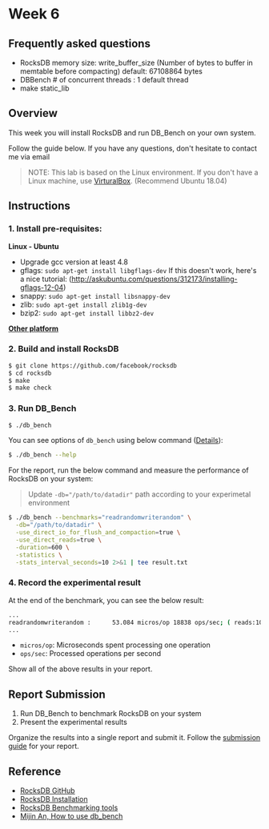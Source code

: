 # Week 6

## Frequently asked questions
- RocksDB memory size: write_buffer_size (Number of bytes to buffer in memtable before compacting) default: 67108864 bytes
- DBBench # of concurrent threads : 1 default thread
- make static_lib

## Overview

This week you will install RocksDB and run DB_Bench on your own system.

Follow the guide below. If you have any questions, don't hesitate to contact me via email 

> NOTE: This lab is based on the Linux environment. If you don't have a Linux machine, use [VirturalBox](https://www.virtualbox.org/). (Recommend Ubuntu 18.04)

## Instructions

### 1. Install pre-requisites:

**Linux - Ubuntu**
- Upgrade gcc version at least 4.8
- gflags: `sudo apt-get install libgflags-dev`
  If this doesn't work, here's a nice tutorial:
  (http://askubuntu.com/questions/312173/installing-gflags-12-04)
- snappy: `sudo apt-get install libsnappy-dev`
- zlib: `sudo apt-get install zlib1g-dev`
- bzip2: `sudo apt-get install libbz2-dev`

**[Other platform](https://github.com/facebook/rocksdb/blob/master/INSTALL.md#supported-platforms)**

### 2. Build and install RocksDB

```bash
$ git clone https://github.com/facebook/rocksdb
$ cd rocksdb
$ make
$ make check
```

### 3. Run DB_Bench

```bash
$ ./db_bench
```

You can see options of `db_bench` using below command ([Details](https://github.com/facebook/rocksdb/wiki/Benchmarking-tools)):

```bash
$ ./db_bench --help
```

For the report, run the below command and measure the performance of RocksDB on your system:

> Update `-db="/path/to/datadir"` path according to your experimetal environment

```bash
$ ./db_bench --benchmarks="readrandomwriterandom" \
  -db="/path/to/datadir" \
  -use_direct_io_for_flush_and_compaction=true \
  -use_direct_reads=true \
  -duration=600 \
  -statistics \
  -stats_interval_seconds=10 2>&1 | tee result.txt
```

### 4. Record the experimental result

At the end of the benchmark, you can see the below result:

```bash
...
readrandomwriterandom :      53.084 micros/op 18838 ops/sec; ( reads:10172700 writes:1130299 total:1000000 found:4076910)
...
```

- `micros/op`: Microseconds spent processing one operation
- `ops/sec`: Processed operations per second

Show all of the above results in your report.

## Report Submission

1. Run DB_Bench to benchmark RocksDB on your system
2. Present the experimental results

Organize the results into a single report and submit it. Follow the [submission guide](../report-submission-guide.md) for your report.

## Reference
- [RocksDB GitHub](https://github.com/facebook/rocksdb) 
- [RocksDB Installation](https://github.com/facebook/rocksdb/blob/main/INSTALL.md)
- [RocksDB Benchmarking tools](https://github.com/facebook/rocksdb/wiki/Benchmarking-tools)
- [Mijin An, How to use db_bench](https://github.com/meeeejin/til/blob/master/rocksdb/how-to-use-db_bench.md)
